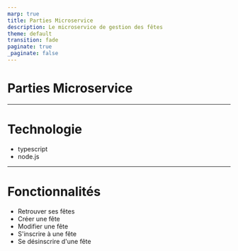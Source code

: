 ```yaml
---
marp: true
title: Parties Microservice
description: Le microservice de gestion des fêtes
theme: default
transition: fade
paginate: true
_paginate: false
---
```


# Parties Microservice

---

# Technologie

- typescript
- node.js

---

# Fonctionnalités

- Retrouver ses fêtes
- Créer une fête
- Modifier une fête
- S'inscrire à une fête
- Se désinscrire d'une fête
